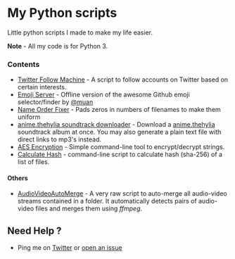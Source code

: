 # My Python scripts

Little python scripts I made to make my life easier.

**Note** - All my code is for Python 3.


### Contents

* [Twitter Follow Machine](TwitterFollowMachine) - A script to follow accounts on Twitter based on certain interests.
* [Emoji Server](EmojiServer) - Offline version of the awesome Github emoji selector/finder by [@muan](https://github.com/muan)
* [Name Order Fixer](NameOrderFix) - Pads zeros in numbers of filenames to make them uniform
* [anime.thehylia soundtrack downloader](TheHyliaSoundtrack) - Download a [anime.thehylia](http://anime.thehylia.com/) soundtrack album at once. You may also generate a plain text file with direct links to mp3's instead.
* [AES Encryption](AES-Encrypt) - Simple command-line tool to encrypt/decrypt strings.
* [Calculate Hash](CalcHash) - command-line script to calculate hash (sha-256) of a list of files.


#### Others

* [AudioVideoAutoMerge](Others/AudioVideoAutoMerge.py) - A very raw script to auto-merge all audio-video streams contained in a folder. It automatically detects pairs of audio-video files and merges them using *ffmpeg*.


## Need Help ?

* Ping me on [Twitter](http://twitter.com/aviaryan123) or [open an issue](https://github.com/aviaryan/pythons/issues/new)